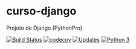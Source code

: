 # curso-django
Projeto de Django (PythonPro)

[![Build Status](https://tarcisio-sousa/curso-django.svg?branch=master)](https://travis-ci.org/tarcisio-sousa/curso-django)
[![codecov](https://codecov.io/gh/pythonprobr/libpythonpro/branch/master/graph/badge.svg)](https://codecov.io/gh/tarcisio-sousa/curso-django)
[![Updates](https://pyup.io/repos/github/tarcisio-sousa/curso-django/shield.svg)](https://pyup.io/repos/github/tarcisio-sousa/curso-django/)
[![Python 3](https://pyup.io/repos/github/tarcisio-sousa/curso-django/python-3-shield.svg)](https://pyup.io/repos/github/tarcisio-sousa/curso-django/)
